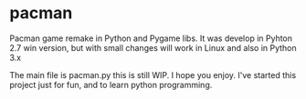 # pacman

<p>Pacman game remake in Python and Pygame libs. It was develop in Pyhton 2.7 win version, but with small changes will work in Linux and also in Python 3.x</p>
<p>The main file is pacman.py this is still WIP. I hope you enjoy. I've started this project just for fun, and to learn python programming.</p>
